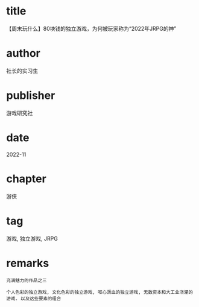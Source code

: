 # title
【周末玩什么】80块钱的独立游戏，为何被玩家称为“2022年JRPG的神”

# author
社长的实习生

# publisher
游戏研究社

# date
2022-11

# chapter
游侠

# tag
游戏, 独立游戏, JRPG

# remarks
`充满魅力的作品之三`

`个人色彩的独立游戏, 文化色彩的独立游戏, 呕心沥血的独立游戏, 无数资本和大工业浇灌的游戏. 以及这些要素的组合`
